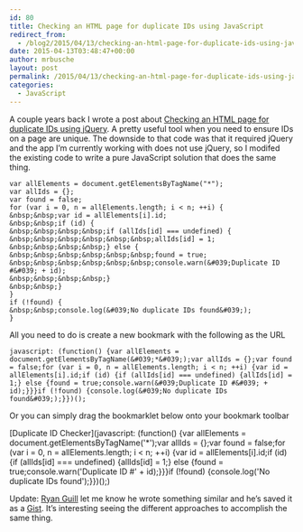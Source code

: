 ```yaml
---
id: 80
title: Checking an HTML page for duplicate IDs using JavaScript
redirect_from:
  - /blog2/2015/04/13/checking-an-html-page-for-duplicate-ids-using-javascript/
date: 2015-04-13T03:48:47+00:00
author: mrbusche
layout: post
permalink: /2015/04/13/checking-an-html-page-for-duplicate-ids-using-javascript/
categories:
  - JavaScript
---
```

A couple years back I wrote a post about [Checking an HTML page for duplicate IDs using jQuery](http://matthewbusche.com/blog/index.cfm/2013/5/10/Checking-HTML-page-for-duplicate-IDs-using-jQuery). A pretty useful tool when you need to ensure IDs on a page are unique. The downside to that code was that it required jQuery and the app I&#8217;m currently working with does not use jQuery, so I modifed the existing code to write a pure JavaScript solution that does the same thing.

    var allElements = document.getElementsByTagName("*");
    var allIds = {};
    var found = false;
    for (var i = 0, n = allElements.length; i < n; ++i) {
    &nbsp;&nbsp;var id = allElements[i].id;
    &nbsp;&nbsp;if (id) {
    &nbsp;&nbsp;&nbsp;&nbsp;if (allIds[id] === undefined) {
    &nbsp;&nbsp;&nbsp;&nbsp;&nbsp;&nbsp;allIds[id] = 1;
    &nbsp;&nbsp;&nbsp;&nbsp;} else {
    &nbsp;&nbsp;&nbsp;&nbsp;&nbsp;&nbsp;found = true;
    &nbsp;&nbsp;&nbsp;&nbsp;&nbsp;&nbsp;console.warn(&#039;Duplicate ID #&#039; + id);
    &nbsp;&nbsp;&nbsp;&nbsp;}
    &nbsp;&nbsp;}
    }
    if (!found) {
    &nbsp;&nbsp;console.log(&#039;No duplicate IDs found&#039;);
    }


All you need to do is create a new bookmark with the following as the URL

    javascript: (function() {var allElements = document.getElementsByTagName(&#039;*&#039;);var allIds = {};var found = false;for (var i = 0, n = allElements.length; i < n; ++i) {var id = allElements[i].id;if (id) {if (allIds[id] === undefined) {allIds[id] = 1;} else {found = true;console.warn(&#039;Duplicate ID #&#039; + id);}}}if (!found) {console.log(&#039;No duplicate IDs found&#039;);}})();


Or you can simply drag the bookmarklet below onto your bookmark toolbar

[Duplicate ID Checker](javascript: (function() {var allElements = document.getElementsByTagName('*');var allIds = {};var found = false;for (var i = 0, n = allElements.length; i < n; ++i) {var id = allElements[i].id;if (id) {if (allIds[id] === undefined) {allIds[id] = 1;} else {found = true;console.warn('Duplicate ID #' + id);}}}if (!found) {console.log('No duplicate IDs found');}})();)

Update: [Ryan Guill](https://twitter.com/ryanguill) let me know he wrote something similar and he&#8217;s saved it as a [Gist](https://gist.github.com/ryanguill/36af48201e6d68dbbbe3/). It&#8217;s interesting seeing the different approaches to accomplish the same thing.